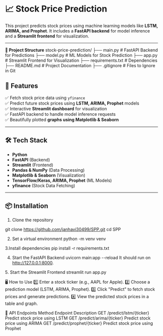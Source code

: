 # 📈 Stock Price Prediction

This project predicts stock prices using machine learning models like **LSTM, ARIMA, and Prophet**. It includes a **FastAPI backend** for model inference and a **Streamlit frontend** for visualization.

---
**📁 Project Structure**
stock-price-prediction/ 
├── main.py               # FastAPI Backend for Predictions 
├── model.py              # ML Models for Stock Prediction 
├── app.py                # Streamlit Frontend for Visualization 
├── requirements.txt      # Dependencies 
├── README.md             # Project Documentation 
├── .gitignore            # Files to Ignore in Git



## **🚀 Features**
✅ Fetch stock price data using `yfinance`  
✅ Predict future stock prices using **LSTM, ARIMA, Prophet** models  
✅ Interactive **Streamlit dashboard** for visualization  
✅ FastAPI backend to handle model inference requests  
✅ Beautifully plotted **graphs using Matplotlib & Seaborn**  

---

## **🛠️ Tech Stack**
- **Python**
- **FastAPI** (Backend)
- **Streamlit** (Frontend)
- **Pandas & NumPy** (Data Processing)
- **Matplotlib & Seaborn** (Visualization)
- **TensorFlow/Keras, ARIMA, Prophet** (ML Models)
- **yfinance** (Stock Data Fetching)

---

## **📦 Installation**
1. Clone the repository

git clone https://github.com/janhavi30499/SPP.git
cd SPP


2.  Set a virtual environment
python -m venv venv


3.Install dependencies
pip install -r requirements.txt

4. Start the FastAPI Backend
uvicorn main:app --reload
It should run on http://127.0.0.1:8000.

5️. Start the Streamlit Frontend
streamlit run app.py



🖥️ How to Use
1️⃣ Enter a stock ticker (e.g., AAPL for Apple).
2️⃣ Choose a prediction model (LSTM, ARIMA, Prophet).
3️⃣ Click "Predict" to fetch stock prices and generate predictions.
4️⃣ View the predicted stock prices in a table and graph.

🔗 API Endpoints
Method	Endpoint	Description
GET	/predict/lstm/{ticker}	Predict stock price using LSTM
GET	/predict/arima/{ticker}	Predict stock price using ARIMA
GET	/predict/prophet/{ticker}	Predict stock price using Prophet
